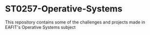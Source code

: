 # ST0257-Operative-Systems
This repository contains some of the challenges and projects made in EAFIT's Operative Systems subject

